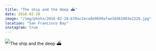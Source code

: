 ```yaml
---
title: "The ship and the deep ⛴"
date: 2016-02-28
image: "/img/photo/2016-02-28-b70ac2eca0e9699afae16d61903e222b.jpg"
location: "San Francisco Bay"
instagram: true
---
```


![The ship and the deep ⛴](/img/photo/2016-02-28-b70ac2eca0e9699afae16d61903e222b.jpg)
